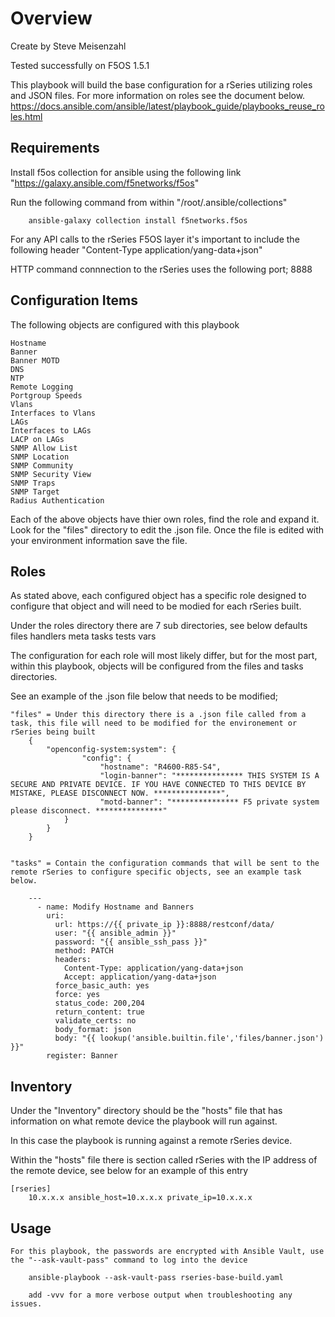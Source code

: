 # Overview

Create by Steve Meisenzahl

Tested successfully on F5OS 1.5.1

This playbook will build the base configuration for a rSeries utilizing roles and JSON files.
For more information on roles see the document below.
    https://docs.ansible.com/ansible/latest/playbook_guide/playbooks_reuse_roles.html

## Requirements

Install f5os collection for ansible using the following link "https://galaxy.ansible.com/f5networks/f5os"

Run the following command from within "/root/.ansible/collections" 
```
    ansible-galaxy collection install f5networks.f5os
```
For any API calls to the rSeries F5OS layer it's important to include the following header 
    "Content-Type application/yang-data+json" 
 
 HTTP command connnection to the rSeries uses the following port;
  8888

## Configuration Items

The following objects are configured with this playbook

    Hostname 
    Banner 
    Banner MOTD
    DNS
    NTP
    Remote Logging
    Portgroup Speeds
    Vlans
    Interfaces to Vlans
    LAGs
    Interfaces to LAGs
    LACP on LAGs
    SNMP Allow List
    SNMP Location
    SNMP Community
    SNMP Security View
    SNMP Traps
    SNMP Target
    Radius Authentication

Each of the above objects have thier own roles, find the role and expand it.  Look for the "files" directory to edit the .json file.  Once the file is edited with your environment information save the file.

## Roles

As stated above, each configured object has a specific role designed to configure that object and will need to be modied for each rSeries built.

Under the roles directory there are 7 sub directories, see below
    defaults
    files
    handlers
    meta
    tasks
    tests
    vars

The configuration for each role will most likely differ, but for the most part, within this playbook, objects will be configured from the files and tasks directories.

See an example of the .json file below that needs to be modified;

    "files" = Under this directory there is a .json file called from a task, this file will need to be modified for the environement or rSeries being built
        {
            "openconfig-system:system": {
                    "config": {
                        "hostname": "R4600-R85-S4",
                        "login-banner": "*************** THIS SYSTEM IS A SECURE AND PRIVATE DEVICE. IF YOU HAVE CONNECTED TO THIS DEVICE BY MISTAKE, PLEASE DISCONNECT NOW. ***************",
                        "motd-banner": "*************** F5 private system please disconnect. ***************"
                }
            }
        }


    "tasks" = Contain the configuration commands that will be sent to the remote rSeries to configure specific objects, see an example task below.

        ---
          - name: Modify Hostname and Banners
            uri:
              url: https://{{ private_ip }}:8888/restconf/data/
              user: "{{ ansible_admin }}"
              password: "{{ ansible_ssh_pass }}"
              method: PATCH
              headers:
                Content-Type: application/yang-data+json
                Accept: application/yang-data+json
              force_basic_auth: yes
              force: yes
              status_code: 200,204
              return_content: true
              validate_certs: no
              body_format: json
              body: "{{ lookup('ansible.builtin.file','files/banner.json') }}"
            register: Banner

## Inventory

Under the "Inventory" directory should be the "hosts" file that has information on what remote device the playbook will run against.

In this case the playbook is running against a remote rSeries device.

Within the "hosts" file there is section called rSeries with the IP address of the remote device, see below for an example of this entry

    [rseries]
        10.x.x.x ansible_host=10.x.x.x private_ip=10.x.x.x

## Usage
```
For this playbook, the passwords are encrypted with Ansible Vault, use the "--ask-vault-pass" command to log into the device

    ansible-playbook --ask-vault-pass rseries-base-build.yaml

    add -vvv for a more verbose output when troubleshooting any issues.
```


